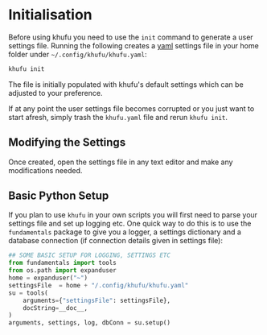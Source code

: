 # Initialisation 

Before using khufu you need to use the `init` command to generate a user settings file. Running the following creates a [yaml](https://learnxinyminutes.com/docs/yaml/) settings file in your home folder under `~/.config/khufu/khufu.yaml`:

```bash
khufu init
```

The file is initially populated with khufu's default settings which can be adjusted to your preference.

If at any point the user settings file becomes corrupted or you just want to start afresh, simply trash the `khufu.yaml` file and rerun `khufu init`.

<!-- Once created, open the settings file in any text editor and follow the in-file instructions to populate the missing settings values (usually given an ``XXX`` placeholder).  -->



## Modifying the Settings

Once created, open the settings file in any text editor and make any modifications needed. 

## Basic Python Setup

If you plan to use `khufu` in your own scripts you will first need to parse your settings file and set up logging etc. One quick way to do this is to use the `fundamentals` package to give you a logger, a settings dictionary and a database connection (if connection details given in settings file):

```python
## SOME BASIC SETUP FOR LOGGING, SETTINGS ETC
from fundamentals import tools
from os.path import expanduser
home = expanduser("~")
settingsFile  = home + "/.config/khufu/khufu.yaml"
su = tools(
    arguments={"settingsFile": settingsFile},
    docString=__doc__,
)
arguments, settings, log, dbConn = su.setup()
```
